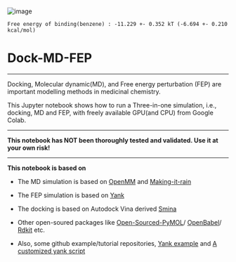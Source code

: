 # 
![image](https://user-images.githubusercontent.com/75652473/191277950-ec8913aa-fca6-4d6c-9ab9-6a423e9f8cef.png)

```Free energy of binding(benzene) : -11.229 +- 0.352 kT (-6.694 +- 0.210 kcal/mol)```


# **Dock-MD-FEP**

---
Docking, Molecular dynamic(MD), and Free energy perturbation (FEP) are important modelling methods in medicinal chemistry.

This Jupyter notebook shows how to run a Three-in-one simulation, i.e., docking, MD and FEP, with freely available GPU(and CPU) from Google Colab.

---

 **This notebook has NOT been thoroughly tested and validated. Use it at your own risk!** 

--- 

**This notebook is based on**
- The MD simulation is based on [OpenMM](https://openmm.org/) and [Making-it-rain](https://twitter.com/pablitoarantes)

- The FEP simulation is based on [Yank](http://getyank.org/latest/)

- The docking is based on Autodock Vina derived [Smina](https://github.com/mwojcikowski/smina)


- Other open-soured packages like [Open-Sourced-PyMOL](https://anaconda.org/conda-forge/pymol-open-source)/  [OpenBabel](https://github.com/openbabel/openbabel)/ [Rdkit](https://github.com/rdkit/rdkit) etc.

- Also, some github example/tutorial repositories,  [Yank example](https://github.com/choderalab/yank-examples) and [A customized yank script](https://github.com/quantaosun/OpenMM-Yank-YAML-template)
